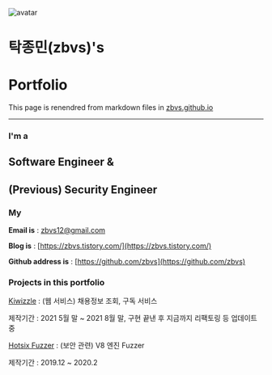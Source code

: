 ![avatar](https://avatars.githubusercontent.com/u/11606596?v=4)

# 탁종민(zbvs)'s

# Portfolio

This page is renendred from markdown files in [zbvs.github.io](https://github.com/zbvs/zbvs.github.io/tree/master/src/markdown)
- - -

### I'm a

## Software Engineer &  

## (Previous) Security Engineer

### My

**Email is** : zbvs12@gmail.com

**Blog is** : [https://zbvs.tistory.com/](https://zbvs.tistory.com/)

**Github address is** : [https://github.com/zbvs](https://github.com/zbvs)

### Projects in this portfolio

[Kiwizzle](#kiwizzle) : (웹 서비스) 채용정보 조회, 구독 서비스

제작기간 : 2021 5월 말 ~  2021 8월 말, 구현 끝낸 후 지금까지 리팩토링 등 업데이트 중

[Hotsix Fuzzer](#hotsix) : (보안 관련) V8 엔진 Fuzzer

제작기간 : 2019.12 ~ 2020.2
